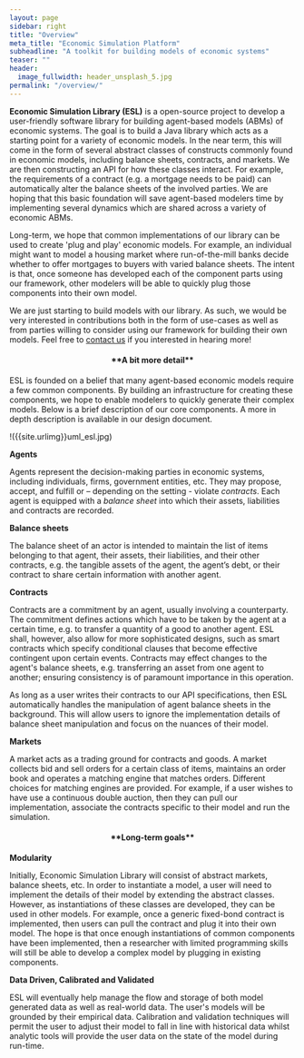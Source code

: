 ```yaml
---
layout: page
sidebar: right
title: "Overview"
meta_title: "Economic Simulation Platform"
subheadline: "A toolkit for building models of economic systems"
teaser: ""
header:
  image_fullwidth: header_unsplash_5.jpg
permalink: "/overview/"
---
```


**Economic Simulation Library (ESL)** is a open-source project to develop a user-friendly software library for building agent-based models (ABMs) of economic systems. The goal is to build a Java library which acts as a starting point for a variety of economic models. In the near term, this will come in the form of several abstract classes of constructs commonly found in economic models, including balance sheets, contracts, and markets. We are then constructing an API for how these classes interact. For example, the requirements of a contract (e.g. a mortgage needs to be paid) can automatically alter the balance sheets of the involved parties. We are hoping that this basic foundation will save agent-based modelers time by implementing several dynamics which are shared across a variety of economic ABMs.

Long-term, we hope that common implementations of our library can be used to create 'plug and play' economic models. For example, an individual might want to model a housing market where run-of-the-mill banks decide whether to offer mortgages to buyers with varied balance sheets. The intent is that, once someone has developed each of the component parts using our framework, other modelers will be able to quickly plug those components into their own model.

We are just starting to build models with our library. As such, we would be very interested in contributions both in the form of use-cases as well as from parties willing to consider using our framework for building their own models. Feel free to [contact us]({{site.url}}/contact/) if you interested in hearing more!  

<h4 style="text-align: center;" markdown="1">**A bit more detail**</h4>

ESL is founded on a belief that many agent-based economic models require a few common components. By building an infrastructure for creating these components, we hope to enable modelers to quickly generate their complex models. Below is a brief description of our core components. A more in depth description is available in our design document.   

!({{site.urlimg}}uml_esl.jpg)

**Agents**

Agents represent the decision-making parties in economic systems, including individuals, firms, government entities, etc. They may propose, accept, and fulfill or – depending on the setting  - violate _contracts_. Each agent is equipped with a _balance sheet_ into which their assets, liabilities and contracts are recorded.

**Balance sheets**

The balance sheet of an actor is intended to maintain the list of items belonging to that agent, their assets, their liabilities, and their other contracts, e.g. the tangible assets of the agent, the agent’s debt, or their contract to share certain information with another agent.

**Contracts**

Contracts are a commitment by an agent, usually  involving a counterparty. The commitment defines actions which have to be taken by the agent at a certain time, e.g. to transfer a quantity of a good to another agent. ESL shall, however, also allow for more sophisticated designs, such as smart contracts  which specify conditional clauses that become effective contingent upon certain events. Contracts may effect changes to the agent's balance sheets, e.g. transferring an asset from one agent to another; ensuring consistency is of paramount importance in this operation.

As long as a user writes their contracts to our API specifications, then ESL automatically handles the manipulation of agent balance sheets in the background. This will allow users to ignore the implementation details of balance sheet manipulation and focus on the nuances of their model.

**Markets**

A market acts as a trading ground for contracts and goods. A market collects bid and sell orders for a certain class of items, maintains an order book and operates a matching engine that matches orders. Different choices for matching engines are provided. For example, if a user wishes to have use a continuous double auction, then they can pull our implementation, associate the contracts specific to their model and run the simulation.

<h4 style="text-align: center;" markdown="1">**Long-term goals**</h4>

**Modularity**

Initially, Economic Simulation Library will consist of abstract markets, balance sheets, etc. In order to instantiate a model, a user will need to implement the details of their model by extending the abstract classes. However, as instantiations of these classes are developed, they can be used in other models. For example, once a generic fixed-bond contract is implemented, then users can pull the contract and plug it into their own model. The hope is that once enough instantiations of common components have been implemented, then a researcher with limited programming skills will still be able to develop a complex model by plugging in existing components.  

**Data Driven, Calibrated and Validated**

ESL will eventually help manage the flow and storage of both model generated data as well as real-world data. The
user's models will be grounded by their empirical data. Calibration and validation techniques will permit the user to adjust their model to fall in line with historical data whilst analytic tools will provide the user data on the state of the model during run-time.
